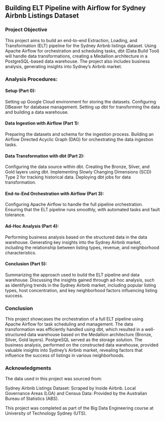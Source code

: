 ## Building ELT Pipeline with Airflow for Sydney Airbnb Listings Dataset
### Project Objective
This project aims to build an end-to-end Extraction, Loading, and Transformation (ELT) pipeline for the Sydney Airbnb listings dataset. Using Apache Airflow for orchestration and scheduling tasks, dbt (Data Build Tool) will handle data transformations, creating a Medallion architecture in a PostgreSQL-based data warehouse. The project also includes business analysis, generating insights into Sydney’s Airbnb market.

### Analysis Procedures:
#### Setup (Part 0):

Setting up Google Cloud environment for storing the datasets.
Configuring DBeaver for database management.
Setting up dbt for transforming the data and building a data warehouse.
#### Data Ingestion with Airflow (Part 1):

Preparing the datasets and schema for the ingestion process.
Building an Airflow Directed Acyclic Graph (DAG) for orchestrating the data ingestion tasks.
#### Data Transformation with dbt (Part 2):

Configuring the data source within dbt.
Creating the Bronze, Silver, and Gold layers using dbt.
Implementing Slowly Changing Dimensions (SCD) Type 2 for tracking historical data.
Deploying dbt jobs for data transformation.
#### End-to-End Orchestration with Airflow (Part 3):

Configuring Apache Airflow to handle the full pipeline orchestration.
Ensuring that the ELT pipeline runs smoothly, with automated tasks and fault tolerance.
#### Ad-Hoc Analysis (Part 4):

Performing business analysis based on the structured data in the data warehouse.
Generating key insights into the Sydney Airbnb market, including the relationship between listing types, revenue, and neighborhood characteristics.
#### Conclusion (Part 5):

Summarizing the approach used to build the ELT pipeline and data warehouse.
Discussing the insights gained through ad-hoc analysis, such as identifying trends in the Sydney Airbnb market, including popular listing types, host concentration, and key neighborhood factors influencing listing success.
### Conclusion
This project showcases the orchestration of a full ELT pipeline using Apache Airflow for task scheduling and management. The data transformation was efficiently handled using dbt, which resulted in a well-structured data warehouse based on the Medallion architecture (Bronze, Silver, Gold layers). PostgreSQL served as the storage solution. The business analysis, performed on the constructed data warehouse, provided valuable insights into Sydney’s Airbnb market, revealing factors that influence the success of listings in various neighborhoods.

### Acknowledgments
The data used in this project was sourced from:

Sydney Airbnb Listings Dataset: Scraped by Inside Airbnb.
Local Governance Areas (LGA) and Census Data: Provided by the Australian Bureau of Statistics (ABS).

This project was completed as part of the Big Data Engineering course at University of Technology Sydney (UTS).


